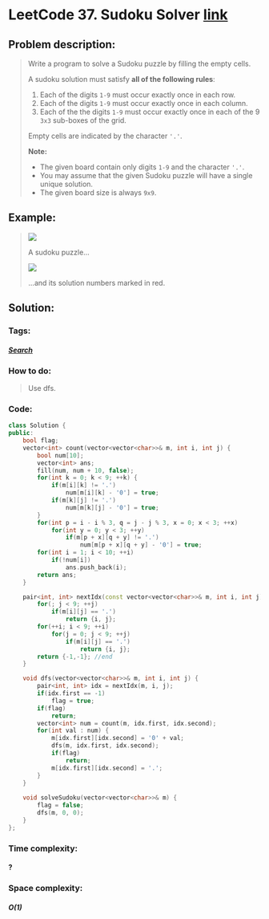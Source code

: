 # LeetCode 37. Sudoku Solver [link](https://leetcode.com/problems/sudoku-solver/)

## Problem description:

> Write a program to solve a Sudoku puzzle by filling the empty cells.
>
> A sudoku solution must satisfy **all of the following rules**:
>
> 1. Each of the digits `1-9` must occur exactly once in each row.
> 2. Each of the digits `1-9` must occur exactly once in each column.
> 3. Each of the the digits `1-9` must occur exactly once in each of the 9 `3x3` sub-boxes of the grid.
>
> Empty cells are indicated by the character `'.'`.
>
> **Note:**
>
> - The given board contain only digits `1-9` and the character `'.'`.
> - You may assume that the given Sudoku puzzle will have a single unique solution.
> - The given board size is always `9x9`.

## Example:

>![](https://upload.wikimedia.org/wikipedia/commons/thumb/f/ff/Sudoku-by-L2G-20050714.svg/250px-Sudoku-by-L2G-20050714.svg.png)
>
>A sudoku puzzle...
>
>![](https://upload.wikimedia.org/wikipedia/commons/thumb/3/31/Sudoku-by-L2G-20050714_solution.svg/250px-Sudoku-by-L2G-20050714_solution.svg.png)
>
>...and its solution numbers marked in red.

## Solution:

### Tags:

#### *[Search](https://github.com/yang-233/Algorithm-note/tree/master/Search)*

### How to do:

> Use dfs.

### Code:

```c++
class Solution {
public:
    bool flag;
    vector<int> count(vector<vector<char>>& m, int i, int j) {
        bool num[10];
        vector<int> ans;
        fill(num, num + 10, false);
        for(int k = 0; k < 9; ++k) {
            if(m[i][k] != '.')
                num[m[i][k] - '0'] = true;
            if(m[k][j] != '.')
                num[m[k][j] - '0'] = true;
        }
        for(int p = i - i % 3, q = j - j % 3, x = 0; x < 3; ++x)
            for(int y = 0; y < 3; ++y)
                if(m[p + x][q + y] != '.')
                    num[m[p + x][q + y] - '0'] = true;
        for(int i = 1; i < 10; ++i)
            if(!num[i])
                ans.push_back(i);
        return ans;
    }

    pair<int, int> nextIdx(const vector<vector<char>>& m, int i, int j) {
        for(; j < 9; ++j)
            if(m[i][j] == '.')
                return {i, j};
        for(++i; i < 9; ++i)
            for(j = 0; j < 9; ++j)
                if(m[i][j] == '.')
                    return {i, j};
        return {-1,-1}; //end
    }

    void dfs(vector<vector<char>>& m, int i, int j) {
        pair<int, int> idx = nextIdx(m, i, j);
        if(idx.first == -1)
            flag = true;
        if(flag)
            return;
        vector<int> num = count(m, idx.first, idx.second);
        for(int val : num) {
            m[idx.first][idx.second] = '0' + val;
            dfs(m, idx.first, idx.second);
            if(flag)
                return;
            m[idx.first][idx.second] = '.';
        }
    }
    
    void solveSudoku(vector<vector<char>>& m) {
        flag = false;
        dfs(m, 0, 0);
    }
};
```

### Time complexity:

#### ?

### Space complexity:

#### *O(1)*

